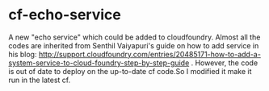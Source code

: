 cf-echo-service
===============

A new "echo service" which could be added to cloudfoundry. Almost all the codes are inherited from Senthil Vaiyapuri's guide on how to add service in his blog: http://support.cloudfoundry.com/entries/20485171-how-to-add-a-system-service-to-cloud-foundry-step-by-step-guide . However, the code is out of date to deploy on the up-to-date cf code.So I modified it make it run in the latest cf.
